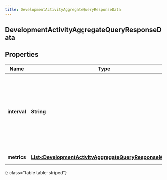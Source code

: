 ```yaml
---
title: DevelopmentActivityAggregateQueryResponseData
---
```


## DevelopmentActivityAggregateQueryResponseData

## Properties

| Name         | Type                                                                                                                                       | Description                                                                                                                                                                                                         | Notes      |
| ------------ | ------------------------------------------------------------------------------------------------------------------------------------------ | ------------------------------------------------------------------------------------------------------------------------------------------------------------------------------------------------------------------- | ---------- |
| **interval** | <!----><!---->**String**<!---->                                                                                                            | Specifies the range of due dates to be used for filtering. A maximum of 1 year can be specified in the range. Intervals are represented as an ISO-8601 string. For example: YYYY-MM-DDThh:mm:ss/YYYY-MM-DDThh:mm:ss | [optional] |
| **metrics**  | <!----><!---->[**List&lt;DevelopmentActivityAggregateQueryResponseMetric&gt;**](DevelopmentActivityAggregateQueryResponseMetric.md)<!----> | The list of aggregated metrics                                                                                                                                                                                      | [optional] |

{: class="table table-striped"}
